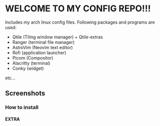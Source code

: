# WELCOME TO MY CONFIG REPO!!!
Includes my arch linux config files.
Following packages and programs are used:
* Qtile (Tiling window manager) + Qtile-extras
* Ranger (terminal file manager)
* AstroVim (Neovim text editor)
* Rofi (application launcher)
* Picom (Compositor)
* Alacritty (terminal)
* Conky (widget)

etc...
## Screenshots
### How to install
#### EXTRA

